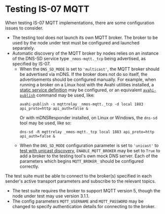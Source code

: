 # Testing IS-07 MQTT

When testing IS-07 MQTT implementations, there are some configuration issues to consider.

* The testing tool does not launch its own MQTT broker.
  The broker to be used by the node under test must be configured and launched separately.
* Automatic discovery of the MQTT broker by nodes relies on an instance of the DNS-SD service type `_nmos-mqtt._tcp` being advertised, as specified by IS-07.
  * When the `DNS_SD_MODE` is set to `'multicast'`, the MQTT broker should be advertised via mDNS.
    If the broker does not do so itself, the advertisements should be configured manually.
    For example, when running a broker on a Linux host with the Avahi utilities installed, a [static service definition](https://linux.die.net/man/5/avahi.service) may be configured,
    or an equivalent [`avahi-publish`](https://linux.die.net/man/1/avahi-publish-service) command may be used, like:
    ```
    avahi-publish -s mqttrelay _nmos-mqtt._tcp -d local 1883 api_proto=http api_auth=false &
    ```
    Or with mDNSResponder installed, on Linux or Windows, the `dns-sd` tool may be used, like so:
    ```
    dns-sd -R mqttrelay _nmos-mqtt._tcp local 1883 api_proto=http api_auth=false &
    ```
  * When the `DNS_SD_MODE` configuration parameter is set to `'unicast'` to [test with unicast discovery](2.1.%20Usage%20-%20Testing%20Unicast%20Discovery.md),
    `ENABLE_MQTT_BROKER` may be set to `True` to add a broker to the testing tool's own mock DNS server.
    Each of the parameters which begins `MQTT_BROKER_` should be configured correctly.

The test suite must be able to connect to the broker(s) specified in each sender's active transport parameters and subscribe to the relevant topics.

* The test suite requires the broker to support MQTT version 5, though the node under test may use version 3.1.1.
* The config parameters `MQTT_USERNAME` and `MQTT_PASSWORD` may be changed to specify authentication details for connecting to the broker.
